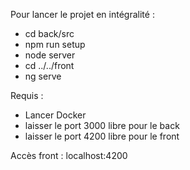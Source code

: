 Pour lancer le projet en intégralité : 
- cd back/src
- npm run setup
- node server
- cd ../../front
- ng serve

Requis :
- Lancer Docker
- laisser le port 3000 libre pour le back
- laisser le port 4200 libre pour le front

Accès front : localhost:4200

